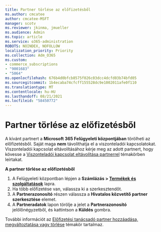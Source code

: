 ```yaml
---
title: Partner törlése az előfizetésből
ms.author: cmcatee
author: cmcatee-MSFT
manager: scotv
ms.reviewer: jkinma, jmueller
ms.audience: Admin
ms.topic: article
ms.service: o365-administration
ROBOTS: NOINDEX, NOFOLLOW
localization_priority: Priority
ms.collection: Adm_O365
ms.custom:
- commerce_subscriptions
- "9001683"
- "5064"
ms.openlocfilehash: 676b4d0bfcb8575f026c03dcc4dcfd03b74bfd05
ms.sourcegitcommit: 1b4ecaba74cfcff155528dc9e1002011afe0f110
ms.translationtype: MT
ms.contentlocale: hu-HU
ms.lasthandoff: 08/21/2021
ms.locfileid: "58450772"
---
```

# <a name="remove-a-partner-from-a-subscription"></a>Partner törlése az előfizetésből

A kívánt partnert a **Microsoft 365 Felügyeleti központjában** törölheti az előfizetésből. Saját maga **nem** távolíthatja el a viszonteladói kapcsolatokat. Viszonteladói kapcsolat eltávolításához kérje meg az adott partnert, hogy kövesse a [Viszonteladói kapcsolat eltávolítása partnerrel](https://docs.microsoft.com/partner-center/remove-a-relationship) témakörben leírtakat.

**A partner törlése az előfizetésből**

1. A Felügyeleti központban lépjen a **Számlázás > [Termékek és szolgáltatások](https://go.microsoft.com/fwlink/p/?linkid=842054)** lapra.
2. Ha több előfizetése van, válassza ki a szerkesztendőt.
3. A **Partnerazonosító** részen válassza a **Hivatalos közvetítő partner szerkesztése** elemet.
4. A **Partneradatok** lapon törölje a jelet a **Partnerazonosító** jelölőnégyzetből, és kattintson a **Küldés** gombra.

További információt az [Előfizetési tanácsadó partner hozzáadása, megváltoztatása vagy törlése](https://docs.microsoft.com/microsoft-365/admin/misc/add-partner?view=o365-worldwide) témakör tartalmaz.
